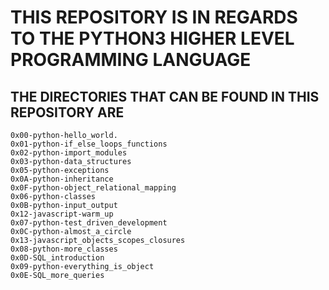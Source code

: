 # THIS REPOSITORY IS IN REGARDS TO THE PYTHON3 HIGHER LEVEL PROGRAMMING LANGUAGE

## THE DIRECTORIES THAT CAN BE FOUND IN THIS REPOSITORY ARE

    0x00-python-hello_world.
    0x01-python-if_else_loops_functions
    0x02-python-import_modules
    0x03-python-data_structures
    0x05-python-exceptions
    0x0A-python-inheritance      
    0x0F-python-object_relational_mapping
    0x06-python-classes                  
    0x0B-python-input_output     
    0x12-javascript-warm_up
    0x07-python-test_driven_development  
    0x0C-python-almost_a_circle  
    0x13-javascript_objects_scopes_closures
    0x08-python-more_classes             
    0x0D-SQL_introduction
    0x09-python-everything_is_object     
    0x0E-SQL_more_queries